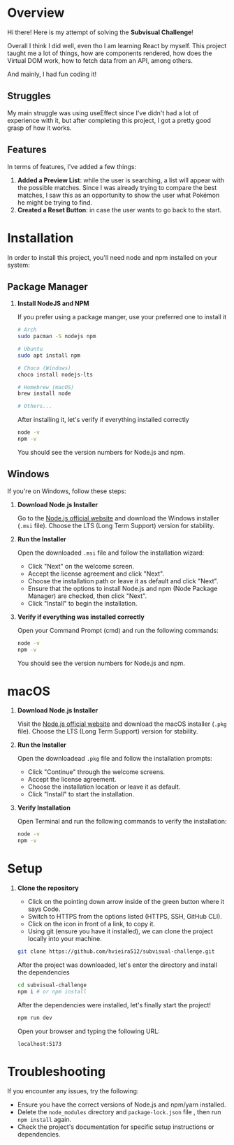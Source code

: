 # Overview

Hi there! Here is my attempt of solving the **Subvisual Challenge**!

Overall I think I did well, even tho I am learning React by myself.
This project taught me a lot of things, how are components rendered, how does the Virtual DOM work, how to fetch data from an API, among others.

And mainly, I had fun coding it!

## Struggles
My main struggle was using useEffect since I've didn't had a lot of experience with it, but after completing this project, I got a pretty good grasp of how it works.

## Features
In terms of features, I've added a few things:

1. **Added a Preview List**: while the user is searching, a list will appear with the possible matches. Since I was already trying to compare the best matches, I saw this as an opportunity to show the user what Pokémon he might be trying to find.
2. **Created a Reset Button**: in case the user wants to go back to the start. 

# Installation

In order to install this project, you'll need node and npm installed on your system:


## Package Manager

1. **Install NodeJS and NPM**

   If you prefer using a package manger, use your preferred one to install it

   ```bash
   # Arch
   sudo pacman -S nodejs npm

   # Ubuntu
   sudo apt install npm

   # Choco (Windows)
   choco install nodejs-lts

   # Homebrew (macOS)
   brew install node
   
   # Others...
   ```

   After installing it, let's verify if everything installed correctly

   ```bash
   node -v
   npm -v
   ```

   You should see the version numbers for Node.js and npm.

## Windows

If you're on Windows, follow these steps:

1. **Download Node.js Installer**

   Go to the [Node.js official website](https://nodejs.org/) and download the Windows installer (`.msi` file). Choose the LTS (Long Term Support) version for stability.

2. **Run the Installer**

   Open the downloaded `.msi` file and follow the installation wizard:
   
   - Click "Next" on the welcome screen.
   - Accept the license agreement and click "Next".
   - Choose the installation path or leave it as default and click "Next".
   - Ensure that the options to install Node.js and npm (Node Package Manager) are checked, then click "Next".
   - Click "Install" to begin the installation.

3. **Verify if everything was installed correctly**

    Open your Command Prompt (cmd) and run the following commands:

    ```bash
    node -v
    npm -v
    ```

    You should see the version numbers for Node.js and npm.

# macOS

1. **Download Node.js Installer**

   Visit the [Node.js official website](https://nodejs.org/) and download the macOS installer (`.pkg` file). Choose the LTS (Long Term Support) version for stability.

2. **Run the Installer**

   Open the downloadead `.pkg` file and follow the installation prompts:

   - Click "Continue" through the welcome screens.
   - Accept the license agreement.
   - Choose the installation location or leave it as default.
   - Click "Install" to start the installation.

3. **Verify Installation**

   Open Terminal and run the following commands to verify the installation:

   ```bash
   node -v
   npm -v
   ```

# Setup

1. **Clone the repository**

   - Click on the pointing down arrow inside of the green button where it says Code.
   - Switch to HTTPS from the options listed (HTTPS, SSH, GitHub CLI).
   - Click on the icon in front of a link, to copy it.
   - Using git (ensure you have it installed), we can clone the project locally into your machine.

   ```bash
   git clone https://github.com/hvieira512/subvisual-challenge.git
   ```

   After the project was downloaded, let's enter the directory and install the dependencies

   ```bash
   cd subvisual-challenge
   npm i # or npm install
   ```
   
   After the dependencies were installed, let's finally start the project!

   ```bash
   npm run dev
   ```

   Open your browser and typing the following URL:

   ```
   localhost:5173
   ```

# Troubleshooting
If you encounter any issues, try the following:

- Ensure you have the correct versions of Node.js and npm/yarn installed.
- Delete the `node_modules` directory and `package-lock.json` file , then run `npm install` again.
- Check the project's documentation for specific setup instructions or dependencies.

